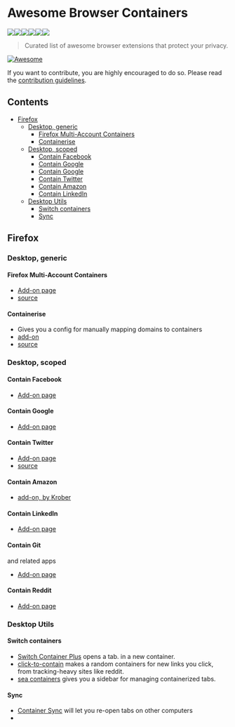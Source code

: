 # Awesome Browser Containers

<img src="https://addons.cdn.mozilla.net/user-media/addon_icons/956/956959-64.png?modified=70aa6ec0"><img src="https://addons.cdn.mozilla.net/user-media/addon_icons/956/956763-64.png?modified=4f5183da"><img src="https://addons.cdn.mozilla.net/user-media/addon_icons/996/996764-64.png?modified=59013156"><img src="https://addons.cdn.mozilla.net/user-media/addon_icons/977/977492-64.png?modified=619e9177"><img src="https://addons.cdn.mozilla.net/user-media/addon_icons/1000/1000893-64.png?modified=68523f7c"><img src="https://addons.cdn.mozilla.net/user-media/addon_icons/1001/1001077-64.png?modified=10622d5e">


> Curated list of awesome browser extensions that protect your privacy.
>

[![Awesome](https://cdn.rawgit.com/sindresorhus/awesome/d7305f38d29fed78fa85652e3a63e154dd8e8829/media/badge.svg)](https://github.com/sindresorhus/awesome)

If you want to contribute, you are highly encouraged to do so. Please read the [contribution guidelines](CONTRIBUTING.md).


## Contents

- [Firefox](#firefox)
   - [Desktop, generic](#Desktop,-generic)
      - [Firefox Multi-Account Containers](#Firefox-Multi-Account-Containers)
      - [Containerise](#Containerise)
   - [Desktop, scoped](#Desktop,-scoped)
      - [Contain Facebook](#Contain-Facebook)
      - [Contain Google](#Contain-Google)
      - [Contain Google](#Contain-Git)
      - [Contain Twitter](#Contain-Twitter)
      - [Contain Amazon](#Contain-Amazon)
      - [Contain LinkedIn](#Contain-LinkedIn)
   - [Desktop Utils](#Desktop-Utils)
      - [Switch containers](#Switch-containers)
      - [Sync](#Sync)

## Firefox

### Desktop, generic

#### Firefox Multi-Account Containers
  * [Add-on page](https://addons.mozilla.org/en-US/firefox/addon/multi-account-containers/?src=search)
  * [source](https://github.com/mozilla/multi-account-containers/#readme)

#### Containerise
* Gives you a config for manually mapping domains to containers
* [add-on](https://addons.mozilla.org/en-US/firefox/addon/containerise/?src=search)
* [source](https://github.com/kintesh/containerise)

### Desktop, scoped

#### Contain Facebook
  * [Add-on page](https://addons.mozilla.org/en-US/firefox/addon/facebook-container/?src=search)

#### Contain Google
  * [Add-on page](https://addons.mozilla.org/en-US/firefox/addon/google-container/?src=search)

#### Contain Twitter
  * [Add-on page](https://addons.mozilla.org/en-US/firefox/addon/twitter-container/?src=search)
  * [source](httpsn://github.com/v1shwa/contain-twitter)

#### Contain Amazon
  * [add-on, by Krober](https://addons.mozilla.org/en-US/firefox/addon/contain-amazon/?src=search)

#### Contain LinkedIn
  * [Add-on page](https://addons.mozilla.org/en-US/firefox/addon/linkedin-container/?src=search)

#### Contain Git
and related apps
  * [Add-on page](https://addons.mozilla.org/en-US/firefox/addon/contain-git/?src=search)

#### Contain Reddit
  * [Add-on page](https://addons.mozilla.org/en-US/firefox/addon/contain-reddit/?src=search)

### Desktop Utils

#### Switch containers
  * [Switch Container Plus](https://addons.mozilla.org/en-US/firefox/addon/switch-container-plus/?src=search) opens a tab. in a new container.
  * [click-to-contain](https://gitlab.com/NamingThingsIsHard/firefox/click-to-contain) makes a random containers for new links you click, from tracking-heavy sites like reddit.
  * [sea containers](https://addons.mozilla.org/en-US/firefox/addon/sea-containers/?src=search) gives you a sidebar for managing containerized tabs.

#### Sync

* [Container Sync](https://addons.mozilla.org/en-US/firefox/addon/containers-sync/?src=search) will let you re-open tabs on other computers
* 